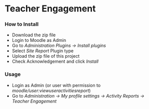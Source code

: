 # Teacher Engagement

### How to Install

* Download the zip file
* Login to Moodle as Admin
* Go to _Administration Plugins -> Install plugins_
* Select _Site Report_ Plugin type
* Upload the zip file of this project
* Check Acknowledgement and click _Install_

### Usage

* Login as Admin (or user with permission to _moodle/user:viewuseractivitiesreport_)
* Go to _Administration -> My profile settings -> Activity Reports -> Teacher Engagement_
